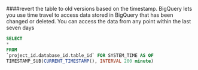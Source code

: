 ####revert the table to old versions based on the timestamp.
BigQuery lets you use time travel to access data stored in BigQuery that has been changed or deleted. You can access the data from any point within the last seven days

```SQL
SELECT
*
FROM
`project_id.database_id.table_id` FOR SYSTEM_TIME AS OF
TIMESTAMP_SUB(CURRENT_TIMESTAMP(), INTERVAL 200 minute)
```
